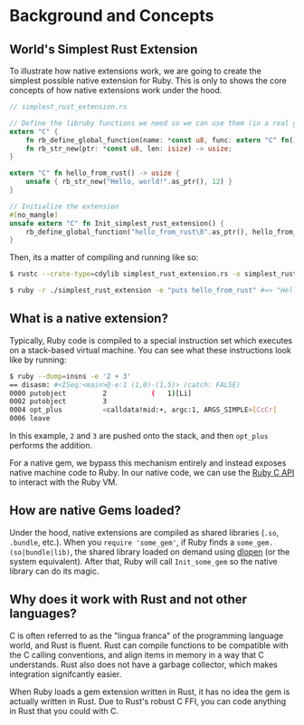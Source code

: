 # Background and Concepts

## World's Simplest Rust Extension

To illustrate how native extensions work, we are going to create the simplest possible native extension for Ruby. This
is only to shows the core concepts of how native extensions work under the hood.

```rust
// simplest_rust_extension.rs

// Define the libruby functions we need so we can use them (in a real gem, rb-sys would do this for you)
extern "C" {
    fn rb_define_global_function(name: *const u8, func: extern "C" fn() -> usize, arity: isize);
    fn rb_str_new(ptr: *const u8, len: isize) -> usize;
}

extern "C" fn hello_from_rust() -> usize {
    unsafe { rb_str_new("Hello, world!".as_ptr(), 12) }
}

// Initialize the extension
#[no_mangle]
unsafe extern "C" fn Init_simplest_rust_extension() {
    rb_define_global_function("hello_from_rust\0".as_ptr(), hello_from_rust, 0);
}
```

Then, its a matter of compiling and running like so:

```sh
$ rustc --crate-type=cdylib simplest_rust_extension.rs -o simplest_rust_extension.bundle -C link-arg="-Wl,-undefined,dynamic_lookup"

$ ruby -r ./simplest_rust_extension -e "puts hello_from_rust" #=> "Hello, world!"
```

## What is a native extension?

Typically, Ruby code is compiled to a special instruction set which executes on a stack-based virtual machine. You can
see what these instructions look like by running:

```sh
$ ruby --dump=insns -e '2 + 3'
== disasm: #<ISeq:<main>@-e:1 (1,0)-(1,5)> (catch: FALSE)
0000 putobject         2           (   1)[Li]
0002 putobject         3
0004 opt_plus          <calldata!mid:+, argc:1, ARGS_SIMPLE>[CcCr]
0006 leave
```

In this example, `2` and `3` are pushed onto the stack, and then `opt_plus` performs the addition.

For a native gem, we bypass this mechanism entirely and instead exposes native machine code to Ruby. In our native code,
we can use the [Ruby C API] to interact with the Ruby VM.

## How are native Gems loaded?

Under the hood, native extensions are compiled as shared libraries (`.so`, `.bundle`, etc.). When you
`require 'some_gem'`, if Ruby finds a `some_gem.(so|bundle|lib)`, the shared library loaded on demand using [dlopen] (or
the system equivalent). After that, Ruby will call `Init_some_gem` so the native library can do its magic.

## Why does it work with Rust and not other languages?

C is often referred to as the "lingua franca" of the programming language world, and Rust is fluent. Rust can compile
functions to be compatible with the C calling conventions, and align items in memory in a way that C understands. Rust
also does not have a garbage collector, which makes integration signifcantly easier.

When Ruby loads a gem extension written in Rust, it has no idea the gem is actually written in Rust. Due to Rust's
robust C FFI, you can code anything in Rust that you could with C.

[vincius stock's excellent guide]: https://dev.to/vinistock/creating-ruby-native-extensions-kg1
[ruby c api]: https://docs.ruby-lang.org/en/3.1/extension_rdoc.html
[dlopen]: https://man7.org/linux/man-pages/man3/dlopen.3.html
[rustonomicon docs]: https://doc.rust-lang.org/nomicon/ffi.html#calling-rust-code-from-c
